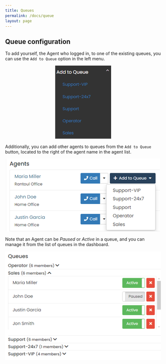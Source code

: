 ```yaml
---
title: Queues
permalink: /docs/queue
layout: page
---
```


## Queue configuration


To add yourself, the Agent who logged in, to one of the existing queues, you can use the `Add to Queue` option in the left menu.


<p align="center">
  <img src="./../images/add_to_queue.png" />
</p>


Additionally, you can add other agents to queues from the `Add to Queue` button, located to the right of the agent name in the agent list.


<p align="center">
  <img src="./../images/add_agent_to_queue.png" />
</p>


Note that an Agent can be _Paused_ or _Active_ in a queue, and you can manage it from the list of queues in the dashboard.


<p align="center">
  <img src="./../images/queue.png" />
</p>
